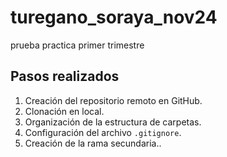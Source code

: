 # turegano_soraya_nov24
prueba practica primer trimestre

## Pasos realizados
1. Creación del repositorio remoto en GitHub.
2. Clonación en local.
3. Organización de la estructura de carpetas.
4. Configuración del archivo `.gitignore`.
5. Creación de la rama secundaria..